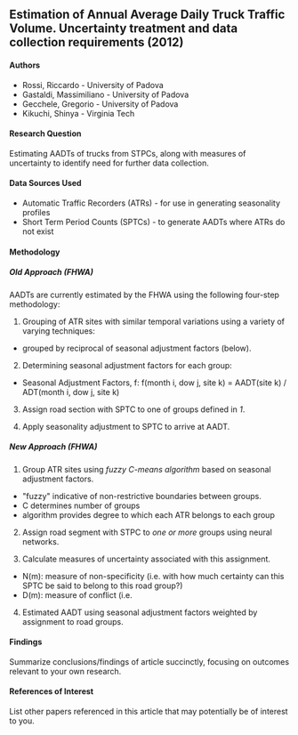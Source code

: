 ## Estimation of Annual Average Daily Truck Traffic Volume. Uncertainty treatment and data collection requirements (2012)

#### Authors
* Rossi, Riccardo - University of Padova
* Gastaldi, Massimiliano - University of Padova
* Gecchele, Gregorio - University of Padova
* Kikuchi, Shinya - Virginia Tech

#### Research Question
Estimating AADTs of trucks from STPCs, along with measures of uncertainty to identify need for further data collection.

#### Data Sources Used
* Automatic Traffic Recorders (ATRs) - for use in generating seasonality profiles
* Short Term Period Counts (SPTCs) - to generate AADTs where ATRs do not exist

#### Methodology

##### Old Approach (FHWA)
AADTs are currently estimated by the FHWA using the following four-step methodology:

1. Grouping of ATR sites with similar temporal variations using a variety of varying techniques:
  - grouped by reciprocal of seasonal adjustment factors (below).
  
2. Determining seasonal adjustment factors for each group:
  - Seasonal Adjustment Factors, f: f(month i, dow j, site k) = AADT(site k) / ADT(month i, dow j, site k)

3. Assign road section with SPTC to one of groups defined in *1*.

4. Apply seasonality adjustment to SPTC to arrive at AADT.

##### New Approach (FHWA)

1. Group ATR sites using *fuzzy C-means algorithm* based on seasonal adjustment factors.
  - "fuzzy" indicative of non-restrictive boundaries between groups.
  - C determines number of groups
  - algorithm provides degree to which each ATR belongs to each group

2. Assign road segment with STPC to *one or more* groups using neural networks.

3. Calculate measures of uncertainty associated with this assignment.
  - N(m): measure of non-specificity (i.e. with how much certainty can this SPTC be said to belong to this road group?)
  - D(m): measure of conflict (i.e. 

4. Estimated AADT using seasonal adjustment factors weighted by assignment to road groups.

#### Findings
Summarize conclusions/findings of article succinctly, focusing on outcomes relevant to your own research.

#### References of Interest
List other papers referenced in this article that may potentially be of interest to you.
